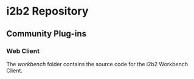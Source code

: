 <html>
    <head></head>
    <body>
        <h1>i2b2 Repository</h1>
        <h2>Community Plug-ins</h2>
        <h3>Web Client</h3>
        <p>The <i>workbench</i> folder contains the source code for the i2b2 Workbench Client.</p>
        </ol>
    </body>
</html>
